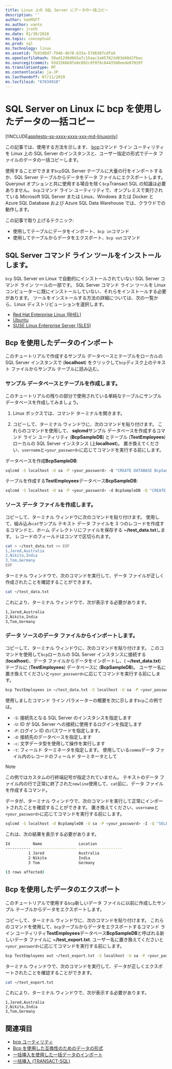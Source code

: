 ```yaml
---
title: Linux 上の SQL Server にデータの一括コピー
description: ''
author: VanMSFT
ms.author: vanto
manager: jroth
ms.date: 01/30/2018
ms.topic: conceptual
ms.prod: sql
ms.technology: linux
ms.assetid: 7b93d0d7-7946-4b78-b33a-57d6307cdfa9
ms.openlocfilehash: 59ad1299d665a7c15aac3a657623d03d48d2fbac
ms.sourcegitcommit: 93d1566b9fe0c092c9f0f8c84435b0eede07019f
ms.translationtype: MT
ms.contentlocale: ja-JP
ms.lasthandoff: 07/11/2019
ms.locfileid: "67834910"
---
```

# <a name="bulk-copy-data-with-bcp-to-sql-server-on-linux"></a>SQL Server on Linux に bcp を使用したデータの一括コピー

[!INCLUDE[appliesto-ss-xxxx-xxxx-xxx-md-linuxonly](../includes/appliesto-ss-xxxx-xxxx-xxx-md-linuxonly.md)]

この記事では、使用する方法を示します、 [bcp](../tools/bcp-utility.md)コマンド ライン ユーティリティを Linux 上の SQL Server のインスタンスと、ユーザー指定の形式でデータ ファイルのデータの一括コピーします。

使用することができます`bcp`SQL Server テーブルに大量の行をインポートするか、SQL Server テーブルからデータをデータ ファイルにエクスポートします。 Queryout オプションと共に使用する場合を除く`bcp`Transact SQL の知識は必要ありません。 `bcp`コマンド ライン ユーティリティで、オンプレミスで実行されている Microsoft SQL Server または Linux、Windows または Docker と Azure SQL Database および Azure SQL Data Warehouse では、クラウドでの動作します。

この記事で取り上げるテクニック:
- 使用してテーブルにデータをインポート、`bcp in`コマンド
- 使用してテーブルからデータをエクスポート、`bcp out`コマンド

## <a name="install-the-sql-server-command-line-tools"></a>SQL Server コマンド ライン ツールをインストールします。

`bcp` SQL Server on Linux で自動的にインストールされていない SQL Server コマンド ライン ツールの一部です。 SQL Server コマンド ライン ツールを Linux コンピューターに既にインストールしていない、それらをインストールする必要があります。 ツールをインストールする方法の詳細については、次の一覧から、Linux ディストリビューションを選択します。

- [Red Hat Enterprise Linux (RHEL)](sql-server-linux-setup-tools.md#RHEL)
- [Ubuntu](sql-server-linux-setup-tools.md#ubuntu)
- [SUSE Linux Enterprise Server (SLES)](sql-server-linux-setup-tools.md#SLES)

## <a name="import-data-with-bcp"></a>Bcp を使用したデータのインポート

このチュートリアルで作成するサンプル データベースとテーブルをローカルの SQL Server インスタンスで (**localhost**) をクリックして`bcp`ディスク上のテキスト ファイルからサンプル テーブルに読み込む。

### <a name="create-a-sample-database-and-table"></a>サンプル データベースとテーブルを作成します。

このチュートリアルの残りの部分で使用されている単純なテーブルにサンプル データベースを作成してみましょう。

1. Linux ボックスでは、コマンド ターミナルを開きます。

2. コピーして、ターミナル ウィンドウに、次のコマンドを貼り付けます。 これらのコマンドを使用して、 **sqlcmd**サンプル データベースを作成するコマンド ライン ユーティリティ (**BcpSampleDB**) とテーブル (**TestEmployees**) ローカルの SQL Server インスタンス (上**localhost**)。 置き換えてください、`username`と`<your_password>`に応じてコマンドを実行する前にします。

データベースを作成**BcpSampleDB**:
```bash 
sqlcmd -S localhost -U sa -P <your_password> -Q "CREATE DATABASE BcpSampleDB;"
```
テーブルを作成する**TestEmployees**データベース**BcpSampleDB**:
```bash 
sqlcmd -S localhost -U sa -P <your_password> -d BcpSampleDB -Q "CREATE TABLE TestEmployees (Id INT IDENTITY(1,1) NOT NULL PRIMARY KEY, Name NVARCHAR(50), Location NVARCHAR(50));"
```
### <a name="create-the-source-data-file"></a>ソース データ ファイルを作成します。
コピーして、ターミナル ウィンドウに次のコマンドを貼り付けます。 使用して、組み込み`cat`サンプル テキスト データ ファイルを 3 つのレコードを作成するコマンドと、ホーム ディレクトリにファイルを保存する **~/test_data.txt**します。 レコードのフィールドはコンマで区切られます。

```bash
cat > ~/test_data.txt << EOF
1,Jared,Australia
2,Nikita,India
3,Tom,Germany
EOF
```

ターミナル ウィンドウで、次のコマンドを実行して、データ ファイルが正しく作成されたことを確認することができます。
```bash 
cat ~/test_data.txt
```

これにより、ターミナル ウィンドウで、次が表示する必要があります。
```bash
1,Jared,Australia
2,Nikita,India
3,Tom,Germany
```

### <a name="import-data-from-the-source-data-file"></a>データ ソースのデータ ファイルからインポートします。
コピーして、ターミナル ウィンドウに、次のコマンドを貼り付けます。 このコマンドを使用して`bcp`ローカルの SQL Server インスタンスに接続する (**localhost**)、データ ファイルからデータをインポートし、( **~/test_data.txt**) テーブルに (**TestEmployees**) データベースに (**BcpSampleDB**)。 ユーザー名に置き換えてくださいと`<your_password>`に応じてコマンドを実行する前にします。

```bash 
bcp TestEmployees in ~/test_data.txt -S localhost -U sa -P <your_password> -d BcpSampleDB -c -t  ','
```

使用しましたコマンド ライン パラメーターの概要を次に示します`bcp`この例では。
- `-S`: 接続先となる SQL Server のインスタンスを指定します
- `-U`: ID が SQL Server への接続に使用するログインを指定します
- `-P`: ログイン ID のパスワードを指定します。
- `-d`: 接続先のデータベースを指定します
- `-c`: 文字データ型を使用して操作を実行します
- `-t`: フィールド ターミネータを指定します。 使用している`comma`データ ファイル内のレコードのフィールド ターミネータとして

> [!NOTE]
> この例ではカスタムの行終端記号が指定されていません。 テキストのデータ ファイル内の行で正常に終了された`newline`使用して、`cat`前に、データ ファイルを作成するコマンド。

データが、ターミナル ウィンドウで、次のコマンドを実行して正常にインポートされたことを確認することができます。 置き換えてください、`username`と`<your_password>`に応じてコマンドを実行する前にします。
```bash 
sqlcmd -S localhost -d BcpSampleDB -U sa -P <your_password> -I -Q "SELECT * FROM TestEmployees;"
```

これは、次の結果を表示する必要があります。
```bash
Id          Name                Location
----------- ------------------- -------------------
          1 Jared               Australia
          2 Nikita              India
          3 Tom                 Germany

(3 rows affected)
```

## <a name="export-data-with-bcp"></a>Bcp を使用したデータのエクスポート

このチュートリアルで使用する`bcp`新しいデータ ファイルに以前に作成したサンプル テーブルからデータをエクスポートします。

コピーして、ターミナル ウィンドウに、次のコマンドを貼り付けます。 これらのコマンドを使用して、`bcp`テーブルからデータをエクスポートするコマンド ライン ユーティリティ**TestEmployees**データベース**BcpSampleDB**と呼ばれる新しいデータ ファイルに **~/test_export.txt**.  ユーザー名に置き換えてくださいと`<your_password>`に応じてコマンドを実行する前にします。

```bash 
bcp TestEmployees out ~/test_export.txt -S localhost -U sa -P <your_password> -d BcpSampleDB -c -t ','
```

ターミナル ウィンドウで、次のコマンドを実行して、データが正しくエクスポートされたことを確認することができます。
```bash 
cat ~/test_export.txt
```

これにより、ターミナル ウィンドウで、次が表示する必要があります。
```
1,Jared,Australia
2,Nikita,India
3,Tom,Germany
```

## <a name="see-also"></a>関連項目
- [bcp ユーティリティ](../tools/bcp-utility.md)
- [Bcp を使用した互換性のためのデータの形式](../relational-databases/import-export/specify-data-formats-for-compatibility-when-using-bcp-sql-server.md)
- [一括挿入を使用した一括データのインポート](../relational-databases/import-export/import-bulk-data-by-using-bulk-insert-or-openrowset-bulk-sql-server.md)
- [一括挿入 (TRANSACT-SQL)](../t-sql/statements/bulk-insert-transact-sql.md)
